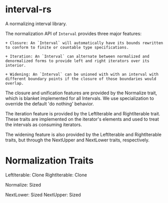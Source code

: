 
interval-rs
===========

A normalizing interval library.


The normalization API of `Interval` provides three major features:

    + Closure: An `Interval` will automatically have its bounds rewritten to conform to finite or countable type specifications.

    + Iteration: An `Interval` can alternate between normalized and denormalized forms to provide left and right iterators over its interior.

    + Widening: An `Interval` can be unioned with with an interval with different boundary points if the closure of those boundaries would overlap. 

The closure and unification features are provided by the Normalize trait, which is blanket implemented for all Intervals. We use specialization to override the default 'do nothing' behavior.

The iteration feature is provided by the LeftIterable and RightIterable trait. These traits are implemented on the iterator's elements and used to treat the intervals as consuming iterators.

The widening feature is also provided by the LeftIterable and RightIterable traits, but through the NextUpper and NextLower traits, respectively.



Normalization Traits
====================


LeftIterable: Clone
RightIterable: Clone

Normalize: Sized

NextLower: Sized
NextUpper: Sized


